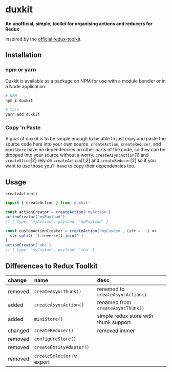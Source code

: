 # duxkit

**An unofficial, simple, toolkit for organising actions and reducers for Redux**

Inspired by the [official redux-toolkit](https://redux-toolkit.js.org/).

## Installation

### npm or yarn

Duxkit is available as a package on NPM for use with a module bundler or in a Node application:

```bash
# NPM
npm i duxkit

# Yarn
yarn add duxkit
```

### Copy 'n Paste

A goal of duxkit is to be simple enough to be able to just copy and paste the source code here into your own source. `createAction`, `createReducer`, and `miniStore` have no dependencies on other parts of the code, so they can be dropped into your source without a worry. `createAsyncAction`[1] and `createSlice`[2] rely on `createAction`[1,2] and `createReducer`[2] so if you want to use those you'll have to copy their dependencies too.

## Usage

`createAction()`

```javascript
import { createAction } from 'duxkit'

const actionCreator = createAction('myAction')
actionCreator('myPayload')
// { type: 'myAction', payload: 'myPayload' }

const customActionCreator = createAction('myCustom', (str = '') =>
  str.split('').reverse().join('')
)
actionCreator('abc')
// { type: 'myCustom', payload: 'cba' }
```

## Differences to Redux Toolkit

| change  | name                       | desc                                  |
| :------ | :------------------------- | :------------------------------------ |
| removed | `createAsyncThunk()`       | renamed to `createAsyncAction()`      |
| added   | `createAsyncAction()`      | renamed from `createAsyncThunk()`     |
| added   | `miniStore()`              | simple redux store with thunk support |
| changed | `createReducer()`          | removed immer                         |
| removed | `configureStore()`         |                                       |
| removed | `createEntityAdapter()`    |                                       |
| removed | `createSelector` re-export |                                       |
